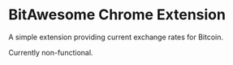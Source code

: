 BitAwesome Chrome Extension
===========================

A simple extension providing current exchange rates for Bitcoin.

Currently non-functional.
